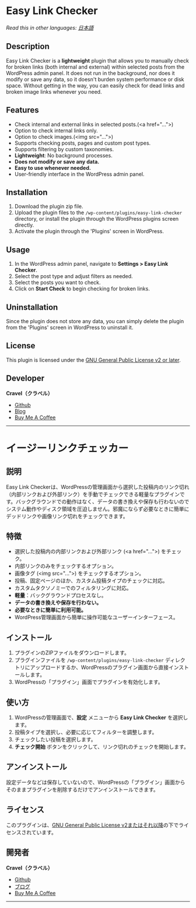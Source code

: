 # Easy Link Checker

*Read this in other languages: [日本語](#イージーリンクチェッカー)*

## Description

Easy Link Checker is a **lightweight** plugin that allows you to manually check for broken links (both internal and external) within selected posts from the WordPress admin panel. It does not run in the background, nor does it modify or save any data, so it doesn't burden system performance or disk space. Without getting in the way, you can easily check for dead links and broken image links whenever you need.

## Features

- Check internal and external links in selected posts.(&lt;a href="..."&gt;)
- Option to check internal links only.
- Option to check images.(&lt;img src="..."&gt;)
- Supports checking posts, pages and custom post types.
- Supports filtering by custom taxonomies.
- **Lightweight**: No background processes.
- **Does not modify or save any data.**
- **Easy to use whenever needed.**
- User-friendly interface in the WordPress admin panel.

## Installation

1. Download the plugin zip file.
2. Upload the plugin files to the `/wp-content/plugins/easy-link-checker` directory, or install the plugin through the WordPress plugins screen directly.
3. Activate the plugin through the 'Plugins' screen in WordPress.

## Usage

1. In the WordPress admin panel, navigate to **Settings > Easy Link Checker**.
2. Select the post type and adjust filters as needed.
3. Select the posts you want to check.
4. Click on **Start Check** to begin checking for broken links.

## Uninstallation

Since the plugin does not store any data, you can simply delete the plugin from the 'Plugins' screen in WordPress to uninstall it.

## License

This plugin is licensed under the [GNU General Public License v2 or later](https://www.gnu.org/licenses/gpl-2.0.html).

## Developer

**Cravel（クラベル）**

- [Github](https://github.com/cravelweb)
- [Blog](https://cravelweb.com/)
- [Buy Me A Coffee](https://www.buymeacoffee.com/cravel)

---

# イージーリンクチェッカー

## 説明

Easy Link Checkerは、WordPressの管理画面から選択した投稿内のリンク切れ（内部リンクおよび外部リンク）を手動でチェックできる軽量なプラグインです。バックグラウンドでの動作はなく、データの書き換えや保存も行わないのでシステム動作やディスク領域を圧迫しません。邪魔にならず必要なときに簡単にデッドリンクや画像リンク切れをチェックできます。

## 特徴

- 選択した投稿内の内部リンクおよび外部リンク (&lt;a href="..."&gt;) をチェック。
- 内部リンクのみをチェックするオプション。
- 画像タグ (&lt;img src="..."&gt;) をチェックするオプション。
- 投稿、固定ページのほか、カスタム投稿タイプのチェックに対応。
- カスタムタクソノミーでのフィルタリングに対応。
- **軽量**：バックグラウンドプロセスなし。
- **データの書き換えや保存を行わない。**
- **必要なときに簡単に利用可能。**
- WordPress管理画面から簡単に操作可能なユーザーインターフェース。

## インストール

1. プラグインのZIPファイルをダウンロードします。
2. プラグインファイルを `/wp-content/plugins/easy-link-checker` ディレクトリにアップロードするか、WordPressのプラグイン画面から直接インストールします。
3. WordPressの「プラグイン」画面でプラグインを有効化します。

## 使い方

1. WordPressの管理画面で、**設定** メニューから **Easy Link Checker** を選択します。
2. 投稿タイプを選択し、必要に応じてフィルターを調整します。
3. チェックしたい投稿を選択します。
4. **チェック開始** ボタンをクリックして、リンク切れのチェックを開始します。

## アンインストール

設定データなどは保存していないので、WordPressの「プラグイン」画面からそのままプラグインを削除するだけでアンインストールできます。

## ライセンス

このプラグインは、[GNU General Public License v2またはそれ以降](https://www.gnu.org/licenses/gpl-2.0.html)の下でライセンスされています。

## 開発者

**Cravel（クラベル）**

- [Github](https://github.com/cravelweb)
- [ブログ](https://cravelweb.com/)
- [Buy Me A Coffee](https://www.buymeacoffee.com/cravel)

---
